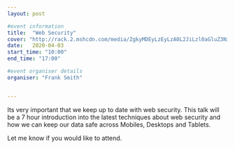 ```yaml
---
layout: post

#event information
title:  "Web Security"
cover: "http://rack.2.mshcdn.com/media/ZgkyMDEyLzEyLzA0L2JiLzl0aGluZ3NidXNpLmNZbi5qcGcKcAl0aHVtYgkxMjAweDYyNyMKZQlqcGc/5d927a64/abc/9-things-businesses-need-to-know-about-web-security-e5e7ae36a9.jpg"
date:   2020-04-03
start_time: "10:00"
end_time: "17:00"

#event organiser details
organiser: "Frank Smith"


---
```


Its very important that we keep up to date with web security. This talk will be a 7 hour introduction into the latest techniques about web security
and how we can keep our data safe across Mobiles, Desktops and Tablets.

Let me know if you would like to attend.
